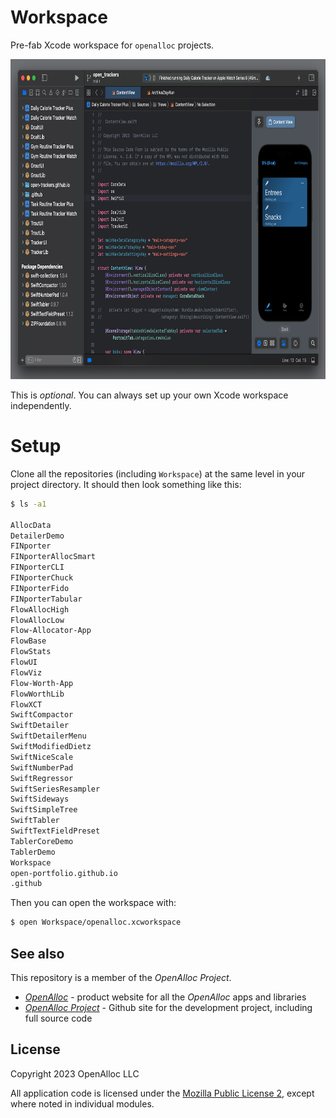 # Workspace

Pre-fab Xcode workspace for `openalloc` projects.

<img src="https://github.com/openalloc/Workspace/blob/main/Images/xcode.png" width="800" height="512"/>

This is _optional_. You can always set up your own Xcode workspace
independently.

# Setup

Clone all the repositories (including `Workspace`) at the same level in
your project directory.  It should then look something like this:

```bash
$ ls -a1

AllocData
DetailerDemo
FINporter
FINporterAllocSmart
FINporterCLI
FINporterChuck
FINporterFido
FINporterTabular
FlowAllocHigh
FlowAllocLow
Flow-Allocator-App
FlowBase
FlowStats
FlowUI
FlowViz
Flow-Worth-App
FlowWorthLib
FlowXCT
SwiftCompactor
SwiftDetailer
SwiftDetailerMenu
SwiftModifiedDietz
SwiftNiceScale
SwiftNumberPad
SwiftRegressor
SwiftSeriesResampler
SwiftSideways
SwiftSimpleTree
SwiftTabler
SwiftTextFieldPreset
TablerCoreDemo
TablerDemo
Workspace
open-portfolio.github.io
.github
```

Then you can open the workspace with: 

```bash
$ open Workspace/openalloc.xcworkspace
```

## See also

This repository is a member of the _OpenAlloc Project_.

* [_OpenAlloc_](https://open-portfolio.github.io) - product website for all the _OpenAlloc_ apps and libraries
* [_OpenAlloc Project_](https://github.com/openalloc) - Github site for the development project, including full source code

## License

Copyright 2023 OpenAlloc LLC

All application code is licensed under the [Mozilla Public License 2](https://www.mozilla.org/en-US/MPL/2.0/), except where noted in individual modules.
